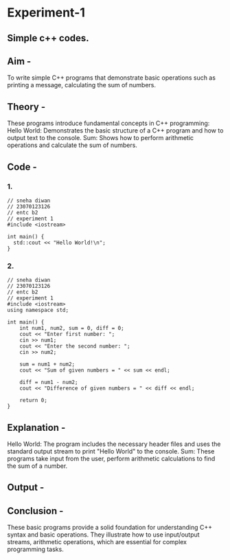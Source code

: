 # Experiment-1
## Simple c++ codes.
## Aim - 
To write simple C++ programs that demonstrate basic operations such as 
printing a message, calculating the sum of numbers.

## Theory - 
These programs introduce fundamental concepts in C++ programming:
Hello World: Demonstrates the basic structure of a C++ program and how to output text to the console.
Sum: Shows how to perform arithmetic operations and calculate the sum of numbers.

## Code - 
### 1. 
```
// sneha diwan
// 23070123126
// entc b2 
// experiment 1 
#include <iostream>

int main() {
  std::cout << "Hello World!\n";
}
```

### 2.
```
// sneha diwan
// 23070123126
// entc b2 
// experiment 1 
#include <iostream>
using namespace std;

int main() {
    int num1, num2, sum = 0, diff = 0;
    cout << "Enter first number: ";
    cin >> num1;
    cout << "Enter the second number: ";
    cin >> num2;

    sum = num1 + num2;
    cout << "Sum of given numbers = " << sum << endl;

    diff = num1 - num2;
    cout << "Difference of given numbers = " << diff << endl;

    return 0;
}
```

## Explanation - 
Hello World: The program includes the necessary header files and uses the standard output stream to print "Hello World" to the console.
Sum: These programs take input from the user, perform arithmetic calculations to find the sum of a number.

## Output -


## Conclusion -
These basic programs provide a solid foundation for understanding C++ syntax and basic operations. 
They illustrate how to use input/output streams, arithmetic operations, which are essential for complex programming tasks.
